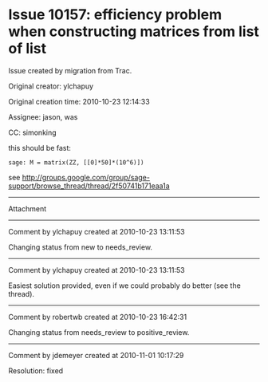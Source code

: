 # Issue 10157: efficiency problem when constructing matrices from list of list

Issue created by migration from Trac.

Original creator: ylchapuy

Original creation time: 2010-10-23 12:14:33

Assignee: jason, was

CC:  simonking

this should be fast:


```
sage: M = matrix(ZZ, [[0]*50]*(10^6)])
```


see http://groups.google.com/group/sage-support/browse_thread/thread/2f50741b171eaa1a


---

Attachment


---

Comment by ylchapuy created at 2010-10-23 13:11:53

Changing status from new to needs_review.


---

Comment by ylchapuy created at 2010-10-23 13:11:53

Easiest solution provided, even if we could probably do better (see the thread).


---

Comment by robertwb created at 2010-10-23 16:42:31

Changing status from needs_review to positive_review.


---

Comment by jdemeyer created at 2010-11-01 10:17:29

Resolution: fixed
